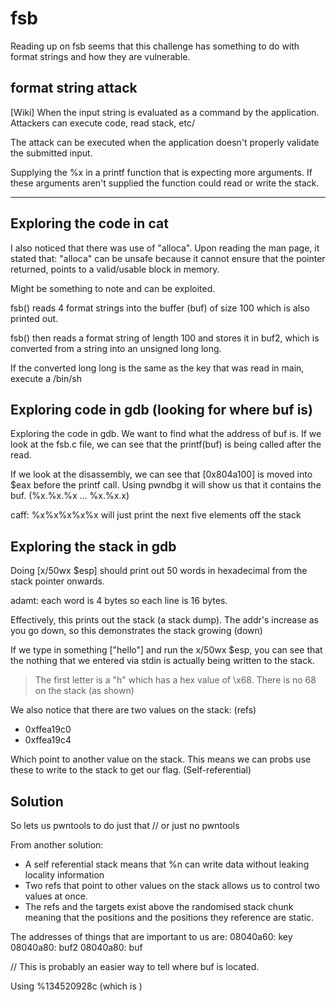 # fsb

Reading up on fsb seems that this challenge has something to do
with format strings and how they are vulnerable.

## format string attack
[Wiki] When the input string is evaluated as a command by the
application. Attackers can execute code, read stack, etc/

The attack can be executed when the application doesn't properly
validate the submitted input.

<!-- this should rewritten with consideration to what caff said -->
Supplying the %x in a printf function that is expecting more
arguments. If these arguments aren't supplied the function could
read or write the stack.

---

## Exploring the code in cat
I also noticed that there was use of "alloca". Upon reading the
man page, it stated that: "alloca" can be unsafe because it 
cannot ensure that the pointer returned, points to a valid/usable
block in memory.

Might be something to note and can be exploited.

fsb() reads 4 format strings into the buffer (buf) of size 100
which is also printed out.

fsb() then reads a format string of length 100 and stores it in
buf2, which is converted from a string into an unsigned long long.

If the converted long long is the same as the key that was read 
in main, execute a /bin/sh

<!-- Okay looking at a solution now. -->

## Exploring code in gdb (looking for where buf is)
Exploring the code in gdb. We want to find what the address of 
buf is. If we look at the fsb.c file, we can see that the 
printf(buf) is being called after the read.

If we look at the disassembly, we can see that [0x804a100] is 
moved into $eax before the printf call. Using pwndbg it will show 
us that it contains the buf. (%x.%x.%x ... %x.%x.x)

caff: %x%x%x%x%x will just print the next five elements off the
stack

## Exploring the stack in gdb
Doing [x/50wx $esp] should print out 50 words in hexadecimal from
the stack pointer onwards.

adamt: each word is 4 bytes so each line is 16 bytes.

Effectively, this prints out the stack (a stack dump). The addr's
increase as you go down, so this demonstrates the stack growing 
(down)

If we type in something ["hello"] and run the x/50wx $esp, you can
see that the nothing that we entered via stdin is actually being 
written to the stack.

> The first letter is a "h" which has a hex value of \x68. There is 
no 68 on the stack (as shown)

We also notice that there are two values on the stack: (refs)
- 0xffea19c0
- 0xffea19c4

Which point to another value on the stack. This means we can probs
use these to write to the stack to get our flag. (Self-referential)

## Solution
So lets us pwntools to do just that // or just no pwntools

From another solution:
- A self referential stack means that %n can write data without 
leaking locality information
- Two refs that point to other values on the stack allows us to
control two values at once.
- The refs and the targets exist above the randomised stack chunk
meaning that the positions and the positions they reference are
static.

The addresses of things that are important to us are:
08040a60: key
08040a80: buf2
08040a80: buf

// This is probably an easier way to tell where buf is located.

Using %134520928c (which is )




